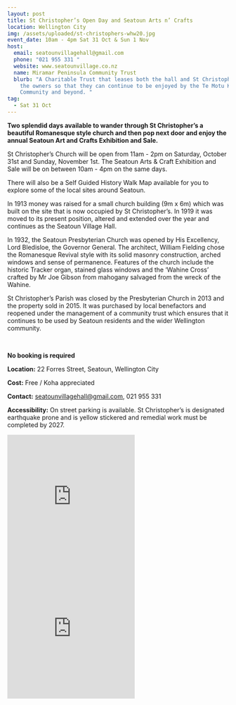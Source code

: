 ```yaml
---
layout: post
title: St Christopher’s Open Day and Seatoun Arts n’ Crafts
location: Wellington City
img: /assets/uploaded/st-christophers-whw20.jpg
event_date: 10am - 4pm Sat 31 Oct & Sun 1 Nov
host:
  email: seatounvillagehall@gmail.com
  phone: "021 955 331 "
  website: www.seatounvillage.co.nz
  name: Miramar Peninsula Community Trust
  blurb: "A Charitable Trust that leases both the hall and St Christopher’s from
    the owners so that they can continue to be enjoyed by the Te Motu Kairangi
    Community and beyond. "
tag:
  - Sat 31 Oct
---
```

**Two splendid days available to wander through St Christopher’s a beautiful Romanesque style church and then pop next door and enjoy the annual Seatoun Art and Crafts Exhibition and Sale.**

St Christopher’s Church will be open from 11am - 2pm on Saturday, October 31st  and Sunday, November 1st. The Seatoun Arts & Craft Exhibition and Sale will be on between 10am - 4pm on the same days. 

There will also be a Self Guided History Walk Map available for you to explore some of the local sites around Seatoun.

In 1913 money was raised for a small church building (9m x 6m) which was built on the site that is now occupied by St Christopher’s. In 1919 it was moved to its present position, altered and extended over the year and continues as the Seatoun Village Hall. 

In 1932, the Seatoun Presbyterian Church was opened by His Excellency, Lord Bledisloe, the Governor General. The architect, William Fielding chose the Romanesque Revival style with its solid masonry construction, arched windows and sense of permanence. Features of the church include the historic Tracker organ, stained glass windows and the ‘Wahine Cross’ crafted by Mr Joe Gibson from mahogany salvaged from the wreck of the Wahine.

St Christopher’s Parish was closed by the Presbyterian Church in 2013 and the property sold in 2015. It was purchased by local benefactors and reopened under the management of a community trust which ensures that it continues to be used by Seatoun residents and the wider Wellington community.

<br>

**No booking is required**

**Location:** 22 Forres Street, Seatoun, Wellington City

**Cost:** Free / Koha appreciated 

**Contact:** seatounvillagehall@gmail.com, 021 955 331 

**Accessibility:** On street parking is available. St Christopher’s is designated earthquake prone and is yellow stickered and remedial work must be completed by 2027.

<!--EndFragment-->

<iframe src="https://www.facebook.com/plugins/page.php?href=https%3A%2F%2Fwww.facebook.com%2FSeatounMiramarPeninsulaCommunity%2F&tabs=header&width=290&height=300&small_header=true&adapt_container_width=true&hide_cover=false&show_facepile=true&appId" width="290" height="300" style="border:none;overflow:hidden" scrolling="no" frameborder="0" allowTransparency="true" allow="encrypted-media"></iframe>

<br>

<iframe src="https://www.facebook.com/plugins/page.php?href=https%3A%2F%2Fwww.facebook.com%2Fseatounartsandcrafts%2F&tabs=header&width=290&height=300&small_header=true&adapt_container_width=true&hide_cover=false&show_facepile=true&appId" width="290" height="300" style="border:none;overflow:hidden" scrolling="no" frameborder="0" allowTransparency="true" allow="encrypted-media"></iframe>